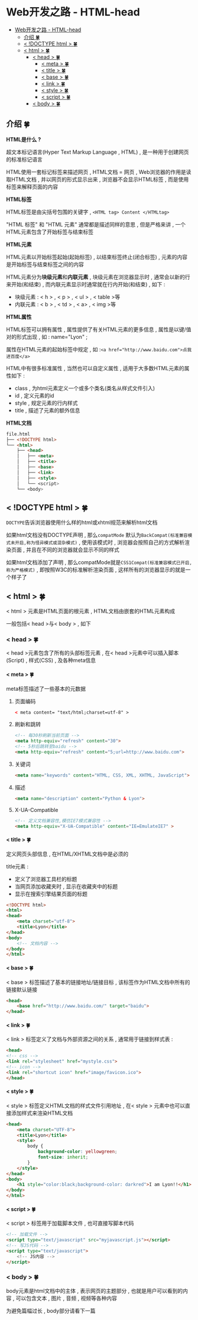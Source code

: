 # Web开发之路 - HTML-head
<!-- TOC -->

- [Web开发之路 - HTML-head](#web开发之路---html-head)
    - [介绍  🍀](#介绍--🍀)
    - [< !DOCTYPE html >  🍀](#-doctype-html---🍀)
    - [&lt; html &gt;  🍀](#lt-html-gt--🍀)
        - [&lt; head &gt;  🍀](#lt-head-gt--🍀)
            - [&lt; meta &gt;  🍀](#lt-meta-gt--🍀)
            - [&lt; title &gt;  🍀](#lt-title-gt--🍀)
            - [&lt; base &gt;  🍀](#lt-base-gt--🍀)
            - [&lt; link &gt;   🍀](#lt-link-gt---🍀)
            - [&lt; style &gt;  🍀](#lt-style-gt--🍀)
            - [&lt; script &gt;  🍀](#lt-script-gt--🍀)
        - [&lt; body &gt;  🍀](#lt-body-gt--🍀)

<!-- /TOC -->
## 介绍  🍀

**HTML是什么 ?** 

超文本标记语言(Hyper Text Markup Language , HTML) , 是一种用于创建网页的标准标记语言

HTML使用一套标记标签来描述网页 , HTML文档 = 网页 , Web浏览器的作用是读取HTML文档 , 并以网页的形式显示出来 , 浏览器不会显示HTML标签 , 而是使用标签来解释页面的内容

**HTML标签**

HTML标签是由尖括号包围的关键字 , `<HTML tag> Content </HTMLtag>` 

"HTML 标签" 和 "HTML 元素" 通常都是描述同样的意思 , 但是严格来讲 , 一个HTML元素包含了开始标签与结束标签

**HTML元素**

HTML元素以开始标签起始(起始标签) , 以结束标签终止(闭合标签) , 元素的内容是开始标签与结束标签之间的内容

HTML元素分为**块级元素**和**内联元素** , 块级元素在浏览器显示时 , 通常会以新的行来开始(和结束) , 而内联元素显示时通常就在行内开始(和结束) , 如下 :

- 块级元素 : < h > , < p > , < ul > , < table >等
- 内联元素 : < b > , < td > , < a> , < img >等

**HTML属性**

HTML标签可以拥有属性 , 属性提供了有关HTML元素的更多信息 , 属性是以键/值对的形式出现 , 如 : name="Lyon" ; 

属性在HTML元素的起始标签中规定 , 如 :`<a href="http://www.baidu.com">点我进百度</a>`

HTML中有很多标准属性 , 当然也可以自定义属性 , 适用于大多数HTML元素的属性如下 :

- class , 为html元素定义一个或多个类名(类名从样式文件引入)
- id , 定义元素的id
- style , 规定元素的行内样式
- title , 描述了元素的额外信息

**HTML文档**

```html
file.html
├── <!DOCTYPE html>    
└── <html>
    ├── <head>
    │   ├── <meta>
    │   ├── <title>
    │   ├── <base>
    │   ├── <link>
    │   ├── <style>
    │   └── <script>
    └── <body>
```

## < !DOCTYPE html >  🍀

`DOCTYPE`告诉浏览器使用什么样的html或xhtml规范来解析html文档 

如果html文档没有DOCTYPE声明 , 那么`compatMode` 默认为`BackCompat(标准兼容模式未开启,称为怪异模式或混杂模式)` , 使用该模式时 , 浏览器会按照自己的方式解析渲染页面 , 并且在不同的浏览器就会显示不同的样式

如果html文档添加了声明 , 那么compatMode就是`CSS1Compat(标准兼容模式已开启,称为严格模式)`  , 即按照W3C的标准解析渲染页面 , 这样所有的浏览器显示的就是一个样子了

## &lt; html &gt;  🍀

< html > 元素是HTML页面的根元素 , HTML文档由嵌套的HTML元素构成

一般包括< head >与< body > , 如下

### &lt; head &gt;  🍀

< head >元素包含了所有的头部标签元素 , 在< head >元素中可以插入脚本(Script) , 样式(CSS) , 及各种meta信息

#### &lt; meta &gt;  🍀

meta标签描述了一些基本的元数据

1. 页面编码

   ```html
   < meta content= "text/html;charset=utf-8" >
   ```

2. 刷新和跳转

   ```html
   <!-- 每30秒刷新当前页面 -->
   <meta http-equiv="refresh" content="30">
   <!-- 5秒后跳转至baidu -->
   <meta http-equiv="refresh" content="5;url=http://www.baidu.com">
   ```

3. 关键词

   ```html
   <meta name="keywords" content="HTML, CSS, XML, XHTML, JavaScript">
   ```

4. 描述

   ```html
   <meta name="description" content="Python & Lyon">
   ```

5. X-UA-Compatible

   ```html
   <!-- 定义文档兼容性,模仿IE7模式兼容性 -->
   <meta http-equiv="X-UA-Compatible" content="IE=EmulateIE7" >
   ```

#### &lt; title &gt;  🍀

定义网页头部信息 , 在HTML/XHTML文档中是必须的

title元素 :

- 定义了浏览器工具栏的标题
- 当网页添加收藏夹时 , 显示在收藏夹中的标题
- 显示在搜索引擎结果页面的标题

```html
<!DOCTYPE html>
<html>
<head> 
	<meta charset="utf-8"> 
	<title>Lyon</title>
</head>
<body>
	<!-- 文档内容 -->
</body>
</html>
```

#### &lt; base &gt;  🍀

< base > 标签描述了基本的链接地址/链接目标 , 该标签作为HTML文档中所有的链接默认链接

```html
<head>
  	<base href="http://www.baidu.com/" target="baidu">
</head>
```

#### &lt; link &gt;   🍀

< link > 标签定义了文档与外部资源之间的关系 , 通常用于链接到样式表 :

```html
<head>
<!-- css -->
<link rel="stylesheet" href="mystyle.css">
<!-- icon -->
<link rel="shortcut icon" href="image/favicon.ico">  
</head>
```

#### &lt; style &gt;  🍀

< style > 标签定义HTML文档的样式文件引用地址 , 在< style > 元素中也可以直接添加样式来渲染HTML文档

```html
<head>
    <meta charset="UTF-8">
    <title>Lyon</title>
    <style>
        body {
            background-color: yellowgreen;
            font-size: inherit;
        }
    </style>
</head>
<body>
    <h1 style="color:black;background-color: darkred">I am Lyon!!</h1>
</body>
</html>
```

#### &lt; script &gt;  🍀

< script > 标签用于加载脚本文件 , 也可直接写脚本代码

```html
<!-- 加载文件 -->
<script type="text/javascript" src="myjavascript.js"></script>
<!-- 写JS代码 -->
<script type="text/javascript">
	<!-- JS内容 -->
</script>
```

### &lt; body &gt;  🍀

body元素是html文档中的主体 , 表示网页的主题部分 , 也就是用户可以看到的内容 , 可以包含文本 , 图片 , 音频 , 视频等各种内容

为避免篇幅过长 , body部分请看下一篇

